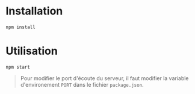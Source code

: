 # Installation

```
npm install
```

# Utilisation

```
npm start
```

> Pour modifier le port d'écoute du serveur, il faut modifier la variable d'environement `PORT` dans le fichier `package.json`.